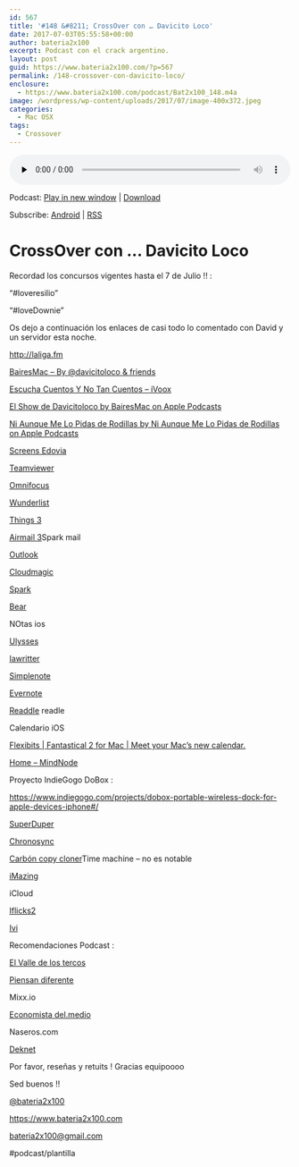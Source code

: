 ```yaml
---
id: 567
title: '#148 &#8211; CrossOver con … Davicito Loco'
date: 2017-07-03T05:55:58+00:00
author: bateria2x100
excerpt: Podcast con el crack argentino.
layout: post
guid: https://www.bateria2x100.com/?p=567
permalink: /148-crossover-con-davicito-loco/
enclosure:
  - https://www.bateria2x100.com/podcast/Bat2x100_148.m4a
image: /wordpress/wp-content/uploads/2017/07/image-400x372.jpeg
categories:
  - Mac OSX
tags:
  - Crossover
---
```

<div class="powerpress_player" id="powerpress_player_5997">
  <audio class="wp-audio-shortcode" id="audio-567-150" preload="none" style="width: 100%;" controls="controls"><source type="audio/mpeg" src="https://www.bateria2x100.com/podcast/Bat2x100_148.m4a?_=150" /><a href="https://www.bateria2x100.com/podcast/Bat2x100_148.m4a">https://www.bateria2x100.com/podcast/Bat2x100_148.m4a</a></audio>
</div>

<p class="powerpress_links powerpress_links_m4a">
  Podcast: <a href="https://www.bateria2x100.com/podcast/Bat2x100_148.m4a" class="powerpress_link_pinw" target="_blank" title="Play in new window" onclick="return powerpress_pinw('https://www.bateria2x100.com/?powerpress_pinw=567-podcast');" rel="nofollow">Play in new window</a> | <a href="https://www.bateria2x100.com/podcast/Bat2x100_148.m4a" class="powerpress_link_d" title="Download" rel="nofollow" download="Bat2x100_148.m4a">Download</a>
</p>

<p class="powerpress_links powerpress_subscribe_links">
  Subscribe: <a href="https://subscribeonandroid.com/www.bateria2x100.com/feed/podcast/" class="powerpress_link_subscribe powerpress_link_subscribe_android" title="Subscribe on Android" rel="nofollow">Android</a> | <a href="https://www.bateria2x100.com/feed/podcast/" class="powerpress_link_subscribe powerpress_link_subscribe_rss" title="Subscribe via RSS" rel="nofollow">RSS</a>
</p>

# CrossOver con … Davicito Loco

Recordad los concursos vigentes hasta el 7 de Julio !! :
  
“#loveresilio”
  
“#loveDownie”

Os dejo a continuación los enlaces de casi todo lo comentado con David y un servidor esta noche. 

<http://laliga.fm>
  
[BairesMac – By @davicitoloco & friends](http://bairesmac.com)

[Escucha Cuentos Y No Tan Cuentos &#8211; iVoox](https://www.ivoox.com/podcast-cuentos-y-no-tan-cuentos_sq_f1366647_1.html)
  
[El Show de Davicitoloco by BairesMac on Apple Podcasts](https://itunes.apple.com/us/podcast/el-show-de-davicitoloco/id1085069343?mt=2)
  
[Ni Aunque Me Lo Pidas de Rodillas by Ni Aunque Me Lo Pidas de Rodillas on Apple Podcasts](https://itunes.apple.com/us/podcast/ni-aunque-me-lo-pidas-de-rodillas/id1120483968?mt=2)

[Screens Edovia](https://edovia.com)
  
[Teamviewer](https://www.teamviewer.com/es/)

[Omnifocus](https://www.omnigroup.com/omnifocus)
  
[Wunderlist](https://www.wunderlist.com/es/)
  
[Things 3](https://support.culturedcode.com)

[Airmail 3](http://airmailapp.com)Spark mail
  
[Outlook](https://itunes.apple.com/us/app/microsoft-outlook-email-and-calendar/id951937596?mt=8)
  
[Cloudmagic](https://newtonhq.com)
  
[Spark](https://sparkmailapp.com/es)

[Bear](http://www.bear-writer.com)
  
NOtas ios
  
[Ulysses](https://www.ulyssesapp.com)
  
[Iawritter](https://ia.net/writer/)
  
[Simplenote](https://simplenote.com)
  
[Evernote](https://evernote.com/intl/es/)

[Readdle](https://readdle.com/support) readle
  
Calendario iOS
  
[Flexibits | Fantastical 2 for Mac | Meet your Mac’s new calendar.](https://flexibits.com/fantastical)

[Home &#8211; MindNode](https://mindnode.com)

Proyecto IndieGogo DoBox :
  
<https://www.indiegogo.com/projects/dobox-portable-wireless-dock-for-apple-devices-iphone#/>

[SuperDuper](http://www.shirt-pocket.com/SuperDuper/SuperDuperDescription.html)
  
[Chronosync](https://www.econtechnologies.com/chronosync/overview.html)
  
[Carbón copy cloner](https://bombich.com/es)Time machine &#8211; no es notable

[iMazing](https://imazing.com/es)
  
iCloud 

[Iflicks2](http://www.iflicksapp.com/es)
  
[Ivi](http://www.southpolesoftware.com/iVI/iVI.php)

Recomendaciones Podcast :

[El Valle de los tercos](http://tercos.blubrry.com)
  
[Piensan diferente](http://www.piensandiferente.com/tag/podcast/)
  
Mixx.io
  
[Economista del.medio](https://itunes.apple.com/us/podcast/economista-del-medio/id1075700770?mt=2)
  
Naseros.com
  
[Deknet](https://itunes.apple.com/gh/podcast/deknet/id1003085203)

Por favor, reseñas y retuits ! Gracias equipoooo

Sed buenos !!

[@bateria2x100](https://Twitter.com/bateria2x100)
  
<https://www.bateria2x100.com>
  
<bateria2x100@gmail.com>

#podcast/plantilla